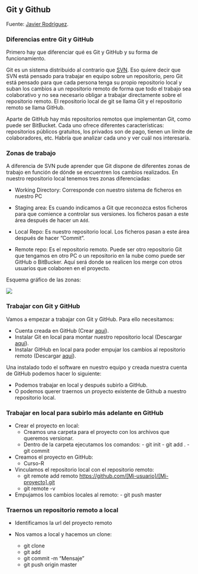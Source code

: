 ## Git y Github

Fuente: [Javier Rodríguez](https://www.javierrguez.com/tutorial-basico-git-github-uso-control-versiones/).

### Diferencias entre Git y GitHub

Primero hay que diferenciar qué es Git y GitHub y su forma de funcionamiento.

Git es un sistema distribuido al contrario que [SVN](https://es.wikipedia.org/wiki/Subversion_(software)). Eso quiere decir que SVN está pensado para trabajar en equipo sobre un repositorio, pero Git está pensado para que cada persona tenga su propio repositorio local y suban los cambios a un repositorio remoto de forma que todo el trabajo sea colaborativo y no sea necesario obligar a trabajar directamente sobre el repositorio remoto. El repositorio local de git se llama Git y el repositorio remoto se llama GitHub.

Aparte de GitHub hay más repositorios remotos que implementan Git, como puede ser BitBucket. Cada uno ofrece diferentes características: repositorios públicos gratuitos, los privados son de pago, tienen un límite de colaboradores, etc. Habría que analizar cada uno y ver cuál nos interesaría.

### Zonas de trabajo

A diferencia de SVN pude aprender que Git dispone de diferentes zonas de trabajo en función de dónde se encuentren los cambios realizados. En nuestro repositorio local tenemos tres zonas diferenciadas:

* Working Directory: Corresponde con nuestro sistema de ficheros en nuestro PC
* Staging area: Es cuando indicamos a Git que reconozca estos ficheros para que comience a controlar sus versiones. los ficheros pasan a este área después de hacer un `Add`.

* Local Repo: Es nuestro repositorio local. Los ficheros pasan a este área después de hacer “Commit”.

* Remote repo: Es el repositorio remoto. Puede ser otro repositorio Git que tengamos en otro PC o un repositorio en la nube como puede ser GitHub o BitBucker. Aquí será donde se realicen los merge con otros usuarios que colaboren en el proyecto.

Esquema gráfico de las zonas:

![](git-zonas.jpg)


### Trabajar con Git y GitHub

Vamos a empezar a trabajar con Git y GitHub. Para ello necesitamos: 

* Cuenta creada en GitHub (Crear [aquí](https://github.com/)).
* Instalar Git en local para montar nuestro repositorio local (Descargar [aquí](https://git-scm.com/downloads)).
* Instalar GitHub en local para poder empujar los cambios al repositorio remoto (Descargar [aquí](https://git-scm.com/downloads/guis)).

Una instalado todo el software en nuestro equipo y creada nuestra cuenta de GitHub podemos hacer lo siguiente:

* Podemos trabajar en local y después subirlo a GitHub.
* O podemos querer traernos un proyecto existente de Github a nuestro repositorio local.

### Trabajar en local para subirlo más adelante en GitHub

* Crear el proyecto en local:
	- Creamos una carpeta para el proyecto con los archivos que queremos versionar.
   	- Dentro de la carpeta ejecutamos los comandos:
           -  git init
           -  git add .
           -  git commit
* Creamos el proyecto en GitHub:
   	- Curso-R
* Vinculamos el repositorio local con el repositorio remoto:
	-  git remote add remoto https://github.com/[Mi-usuario]/[Mi-proyecto].git
	-  git remote -v
* Empujamos los cambios locales al remoto:
    	-  git push master

### Traernos un repositorio remoto a local

* Identificamos la url del proyecto remoto
* Nos vamos a local y hacemos un clone:

   - git clone <url-github>
   - git add <nombre>
   - git commit -m “Mensaje”
   - git push origin master
